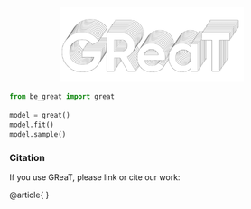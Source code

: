 
[//]: # (![Screenshot]&#40;./imgs/GReaT_logo.png&#41;)
<p align="center">
<img src="./imgs/GReaT_logo.png" width="326"/>
</p>



```python
from be_great import great

model = great()
model.fit()
model.sample()
```


### Citation 
If you use GReaT, please link or cite our work:

@article{
}


